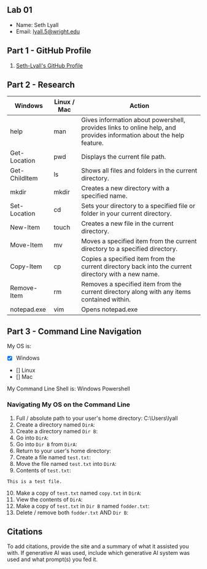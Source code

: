 ## Lab 01

- Name: Seth Lyall
- Email: lyall.5@wright.edu

## Part 1 - GitHub Profile

1. [Seth-Lyall's GitHub Profile](FIXTHISURL-https://github.com/Seth-Lyall)

## Part 2 - Research

| Windows | Linux / Mac | Action |
| ---     | ---         | ---    |
| help    | man         |Gives information about powershell, provides links to online help, and provides information about the help feature.|
| Get-Location | pwd    |Displays the current file path.|
| Get-ChildItem | ls    |Shows all files and folders in the current directory.|
| mkdir   | mkdir       |Creates a new directory with a specified name.|
| Set-Location | cd     |Sets your directory to a specified file or folder in your current directory.|
| New-Item | touch      |Creates a new file in the current directory.|
| Move-Item | mv        |Moves a specified item from the current directory to a specified directory.|
| Copy-Item | cp        |Copies a specified item from the current directory back into the current directory with a new name.|
| Remove-Item | rm      |Removes a specified item from the current directory along with any items contained within.|
| notepad.exe | vim     |Opens notepad.exe|

## Part 3 - Command Line Navigation

My OS is:
- [x] Windows
- [] Linux
- [] Mac

My Command Line Shell is: Windows Powershell

### Navigating My OS on the Command Line

1. Full / absolute path to your user's home directory: C:\Users\lyall
2. Create a directory named `DirA`:
3. Create a directory named `Dir B`:
4. Go into `DirA`:
5. Go into `Dir B` from `DirA`:
6. Return to your user's home directory:
7. Create a file named `test.txt`:
8. Move the file named `test.txt` into `DirA`:
9. Contents of `test.txt`:
```
This is a test file.
```
10. Make a copy of `test.txt` named `copy.txt` in `DirA`:
11. View the contents of `DirA`: 
12. Make a copy of `test.txt` in `Dir B` named `fodder.txt`:
13. Delete / remove both `fodder.txt` AND `Dir B`:

## Citations

To add citations, provide the site and a summary of what it assisted you with.  If generative AI was used, include which generative AI system was used and what prompt(s) you fed it.



